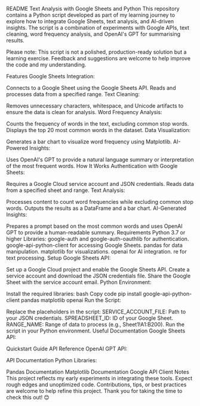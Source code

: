 README
Text Analysis with Google Sheets and Python
This repository contains a Python script developed as part of my learning journey to explore how to integrate Google Sheets, text analysis, and AI-driven insights. The script is a combination of experiments with Google APIs, text cleaning, word frequency analysis, and OpenAI's GPT for summarising results.

Please note: This script is not a polished, production-ready solution but a learning exercise. Feedback and suggestions are welcome to help improve the code and my understanding.

Features
Google Sheets Integration:

Connects to a Google Sheet using the Google Sheets API.
Reads and processes data from a specified range.
Text Cleaning:

Removes unnecessary characters, whitespace, and Unicode artifacts to ensure the data is clean for analysis.
Word Frequency Analysis:

Counts the frequency of words in the text, excluding common stop words.
Displays the top 20 most common words in the dataset.
Data Visualization:

Generates a bar chart to visualize word frequency using Matplotlib.
AI-Powered Insights:

Uses OpenAI's GPT to provide a natural language summary or interpretation of the most frequent words.
How It Works
Authentication with Google Sheets:

Requires a Google Cloud service account and JSON credentials.
Reads data from a specified sheet and range.
Text Analysis:

Processes content to count word frequencies while excluding common stop words.
Outputs the results as a DataFrame and a bar chart.
AI-Generated Insights:

Prepares a prompt based on the most common words and uses OpenAI GPT to provide a human-readable summary.
Requirements
Python 3.7 or higher
Libraries:
google-auth and google-auth-oauthlib for authentication.
google-api-python-client for accessing Google Sheets.
pandas for data manipulation.
matplotlib for visualizations.
openai for AI integration.
re for text processing.
Setup
Google Sheets API:

Set up a Google Cloud project and enable the Google Sheets API.
Create a service account and download the JSON credentials file.
Share the Google Sheet with the service account email.
Python Environment:

Install the required libraries:
bash
Copy code
pip install google-api-python-client pandas matplotlib openai
Run the Script:

Replace the placeholders in the script:
SERVICE_ACCOUNT_FILE: Path to your JSON credentials.
SPREADSHEET_ID: ID of your Google Sheet.
RANGE_NAME: Range of data to process (e.g., Sheet1!A1:B200).
Run the script in your Python environment.
Useful Documentation
Google Sheets API:

Quickstart Guide
API Reference
OpenAI GPT API:

API Documentation
Python Libraries:

Pandas Documentation
Matplotlib Documentation
Google API Client
Notes
This project reflects my early experiments in integrating these tools.
Expect rough edges and unoptimized code.
Contributions, tips, or best practices are welcome to help refine this project.
Thank you for taking the time to check this out! 😊
